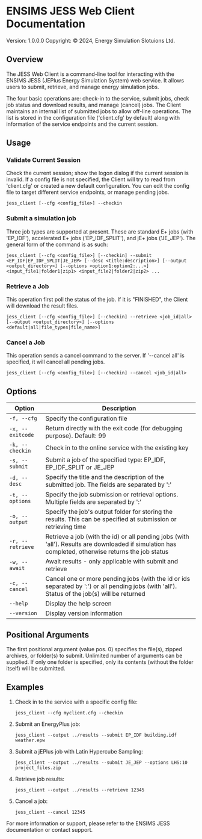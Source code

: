 # ENSIMS JESS Web Client Documentation

Version: 1.0.0.0
Copyright: © 2024, Energy Simulation Slotuions Ltd.

## Overview

The JESS Web Client is a command-line tool for interacting with the ENSIMS JESS (JEPlus Energy Simulation System) web service. It allows users to submit, retrieve, and manage energy simulation jobs.

The four basic operations are: check-in to the service, submit jobs, check job status and download results, and manage (cancel) jobs. The Client maintains an internal list of submitted jobs to allow off-line operations. The list is stored in the configuration file ('client.cfg' by default) along with information of the service endpoints and the current session.

## Usage

### Validate Current Session

Check the current session; show the logon dialog if the current session is invalid. If a config file is not specified, the Client will try to read from 'client.cfg' or created a new default configuration. You can edit the config file to target different service endpoints, or manage pending jobs.

```
jess_client [--cfg <config_file>] --checkin
```

### Submit a simulation job

Three job types are supported at present. These are standard E+ jobs (with 'EP_IDF'), accelerated E+ jobs ('EP_IDF_SPLIT'), and jE+ jobs ('JE_JEP'). The general form of the command is as such:

```
jess_client [--cfg <config_file>] [--checkin] --submit <EP_IDF|EP_IDF_SPLIT|JE_JEP> [--desc <title:description>] [--output <output_directory>] [--options <option1:option2:...>] <input_file1|folder1|zip1> <input_file2|folder2|zip2> ...
```

### Retrieve a Job

This operation first poll the status of the job. If it is "FINISHED", the Client will download the result files. 

```
jess_client [--cfg <config_file>] [--checkin] --retrieve <job_id|all> [--output <output_directory>] [--options <default|all|file_types|file_name>] 
```

### Cancel a Job

This operation sends a cancel command to the server. If '--cancel all' is specified, it will cancel all pending jobs.

```
jess_client [--cfg <config_file>] [--checkin] --cancel <job_id|all>
```

## Options

| Option | Description |
|--------|-------------|
| `-f, --cfg` | Specify the configuration file |
| `-x, --exitcode` | Return directly with the exit code (for debugging purpose). Default: 99 |
| `-k, --checkin` | Check in to the online service with the existing key |
| `-s, --submit` | Submit a job of the specified type: EP_IDF, EP_IDF_SPLIT or JE_JEP |
| `-d, --desc` | Specify the title and the description of the submitted job. The fields are separated by ':' |
| `-t, --options` | Specify the job submission or retrieval options. Multiple fields are separated by ':' |
| `-o, --output` | Specify the job's output folder for storing the results. This can be specified at submission or retrieving time |
| `-r, --retrieve` | Retrieve a job (with the id) or all pending jobs (with 'all'). Results are downloaded if simulation has completed, otherwise returns the job status |
| `-w, --await` | Await results - only applicable with submit and retrieve |
| `-c, --cancel` | Cancel one or more pending jobs (with the id or ids separated by ':') or all pending jobs (with 'all'). Status of the job(s) will be returned |
| `--help` | Display the help screen |
| `--version` | Display version information |

## Positional Arguments

The first positional argument (value pos. 0) specifies the file(s), zipped archives, or folder(s) to submit. Unlimited number of arguments can be supplied. If only one folder is specified, only its contents (without the folder itself) will be submitted.

## Examples

1. Check in to the service with a specific config file:

   ```
   jess_client --cfg myclient.cfg --checkin
   ```

2. Submit an EnergyPlus job:
   ```
   jess_client --output ../results --submit EP_IDF building.idf weather.epw
   ```

3. Submit a jEPlus job with Latin Hypercube Sampling:
   ```
   jess_client --output ../results --submit JE_JEP --options LHS:10 project_files.zip
   ```

4. Retrieve job results:
   ```
   jess_client --output ../results --retrieve 12345
   ```

5. Cancel a job:
   ```
   jess_client --cancel 12345
   ```

For more information or support, please refer to the ENSIMS JESS documentation or contact support.
